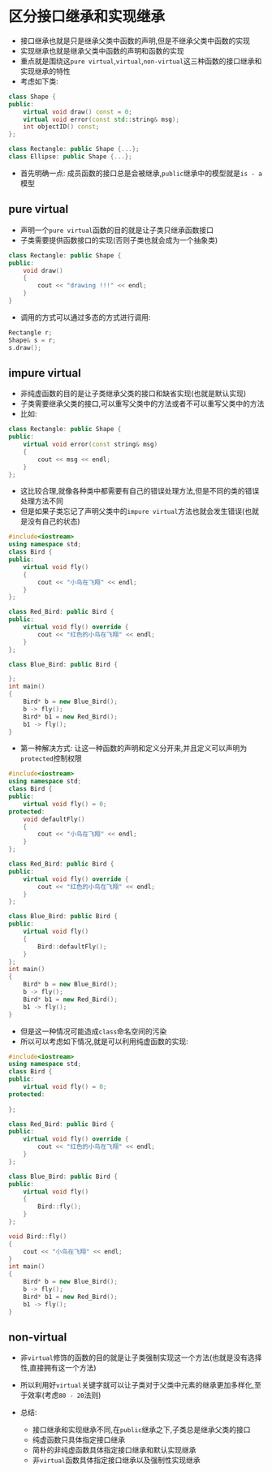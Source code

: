 # 区分接口继承和实现继承
- 接口继承也就是只是继承父类中函数的声明,但是不继承父类中函数的实现
- 实现继承也就是继承父类中函数的声明和函数的实现
- 重点就是围绕这`pure virtual`,`virtual`,`non-virtual`这三种函数的接口继承和实现继承的特性
- 考虑如下类:
```cpp
class Shape {
public:
    virtual void draw() const = 0;
    virtual void error(const std::string& msg);
    int objectID() const; 
};

class Rectangle: public Shape {...};
class Ellipse: public Shape {...};
```
- 首先明确一点: 成员函数的接口总是会被继承,`public`继承中的模型就是`is - a`模型
## pure virtual
- 声明一个`pure virtual`函数的目的就是让子类只继承函数接口
- 子类需要提供函数接口的实现(否则子类也就会成为一个抽象类)
```cpp
class Rectangle: public Shape {
public:
    void draw()
    {
        cout << "drawing !!!" << endl;
    }
}
```
- 调用的方式可以通过多态的方式进行调用:
```cpp
Rectangle r;
Shape& s = r;
s.draw();
```
## impure virtual
- 非纯虚函数的目的是让子类继承父类的接口和缺省实现(也就是默认实现)
- 子类需要继承父类的接口,可以重写父类中的方法或者不可以重写父类中的方法
- 比如:
```cpp
class Rectangle: public Shape {
public:
    virtual void error(const string& msg)
    {
        cout << msg << endl;
    }
}; 
```
- 这比较合理,就像各种类中都需要有自己的错误处理方法,但是不同的类的错误处理方法不同
- 但是如果子类忘记了声明父类中的`impure virtual`方法也就会发生错误(也就是没有自己的状态)
```cpp
#include<iostream>
using namespace std;
class Bird {
public:
    virtual void fly()
    {
        cout << "小鸟在飞翔" << endl;
    }
};

class Red_Bird: public Bird {
public:
    virtual void fly() override {
        cout << "红色的小鸟在飞翔" << endl;
    }
};

class Blue_Bird: public Bird {

};
int main()
{
    Bird* b = new Blue_Bird();
    b -> fly();
    Bird* b1 = new Red_Bird();
    b1 -> fly();
}
```
- 第一种解决方式: 让这一种函数的声明和定义分开来,并且定义可以声明为`protected`控制权限
```cpp
#include<iostream>
using namespace std;
class Bird {
public:
    virtual void fly() = 0;
protected:
    void defaultFly()
    {
        cout << "小鸟在飞翔" << endl;
    }
};

class Red_Bird: public Bird {
public:
    virtual void fly() override {
        cout << "红色的小鸟在飞翔" << endl;
    }
};

class Blue_Bird: public Bird {
public:
    virtual void fly()
    {
        Bird::defaultFly();
    }
};
int main()
{
    Bird* b = new Blue_Bird();
    b -> fly();
    Bird* b1 = new Red_Bird();
    b1 -> fly();
}
```
- 但是这一种情况可能造成`class`命名空间的污染
- 所以可以考虑如下情况,就是可以利用纯虚函数的实现:
```cpp
#include<iostream>
using namespace std;
class Bird {
public:
    virtual void fly() = 0;
protected:
    
};

class Red_Bird: public Bird {
public:
    virtual void fly() override {
        cout << "红色的小鸟在飞翔" << endl;
    }
};

class Blue_Bird: public Bird {
public:
    virtual void fly()
    {
        Bird::fly();
    }
};

void Bird::fly()
{
    cout << "小鸟在飞翔" << endl;
}
int main()
{
    Bird* b = new Blue_Bird();
    b -> fly();
    Bird* b1 = new Red_Bird();
    b1 -> fly();
}
```
## non-virtual
- 非`virtual`修饰的函数的目的就是让子类强制实现这一个方法(也就是没有选择性,直接拥有这一个方法)

- 所以利用好`virtual`关键字就可以让子类对于父类中元素的继承更加多样化,至于效率(考虑`80 - 20`法则)

- 总结:
  - 接口继承和实现继承不同,在`public`继承之下,子类总是继承父类的接口
  - 纯虚函数只具体指定接口继承
  - 简朴的非纯虚函数具体指定接口继承和默认实现继承
  - 非`virtual`函数具体指定接口继承以及强制性实现继承